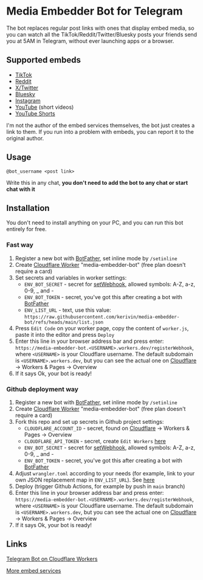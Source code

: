 # Media Embedder Bot for Telegram

The bot replaces regular post links with ones that display embed media, so you can watch all the TikTok/Reddit/Twitter/Bluesky posts your friends send you at 5AM in Telegram, without ever launching apps or a browser.

## Supported embeds

- [TikTok](https://github.com/dylanpdx/vxtiktok)
- [Reddit](https://github.com/dylanpdx/vxReddit)
- [X/Twitter](https://fxtwitter.com/)
- [Bluesky](https://fxtwitter.com/)
- [Instagram](https://www.ddinstagram.com/)
- [YouTube](https://github.com/iGerman00/koutube) (short videos)
- [YouTube Shorts](https://github.com/iGerman00/koutube)

I'm not the author of the embed services themselves, the bot just creates a link to them. If you run into a problem with embeds, you can report it to the original author.

## Usage

`@bot_username <post link>`

Write this in any chat, **you don't need to add the bot to any chat or start chat with it**

## Installation

You don't need to install anything on your PC, and you can run this bot entirely for free.

### Fast way

1. Register a new bot with [BotFather](https://t.me/BotFather), set inline mode by `/setinline`
1. Create [Cloudflare Worker](https://dash.cloudflare.com/sign-up/workers-and-pages) "media-embedder-bot" (free plan doesn't require a card)
1. Set secrets and variables in worker settings:
   - `ENV_BOT_SECRET` - secret for [setWebhook](https://core.telegram.org/bots/api#setwebhook), allowed symbols: A-Z, a-z, 0-9, _ and -
   - `ENV_BOT_TOKEN` - secret, you've got this after creating a bot with [BotFather](https://t.me/BotFather)
   - `ENV_LIST_URL` - text, use this value: `https://raw.githubusercontent.com/kerivin/media-embedder-bot/refs/heads/main/list.json`
1. Press `Edit Code` on your worker page, copy the content of `worker.js`, paste it into the editor and press `Deploy`
1. Enter this line in your browser address bar and press enter: `https://media-embedder-bot.<USERNAME>.workers.dev/registerWebhook`, where `<USERNAME>` is your Cloudflare username. The default subdomain is `<USERNAME>.workers.dev`, but you can see the actual one on [Cloudflare](https://dash.cloudflare.com/) -> Workers & Pages -> Overview
1. If it says Ok, your bot is ready!

### Github deployment way

1. Register a new bot with [BotFather](https://t.me/BotFather), set inline mode by `/setinline`
1. Create [Cloudflare Worker](https://dash.cloudflare.com/sign-up/workers-and-pages) "media-embedder-bot" (free plan doesn't require a card)
1. Fork this repo and set up secrets in Github project settings:
   - `CLOUDFLARE_ACCOUNT_ID` - secret, found on [Cloudflare](https://dash.cloudflare.com/) -> Workers & Pages -> Overview
   - `CLOUDFLARE_API_TOKEN` - secret, create `Edit Workers` [here](https://dash.cloudflare.com/profile/api-tokens)
   - `ENV_BOT_SECRET` - secret for [setWebhook](https://core.telegram.org/bots/api#setwebhook), allowed symbols: A-Z, a-z, 0-9, _ and -
   - `ENV_BOT_TOKEN` - secret, you've got this after creating a bot with [BotFather](https://t.me/BotFather)
1. Adjust `wrangler.toml` according to your needs (for example, link to your own JSON replacement map in `ENV_LIST_URL`). See [here](https://developers.cloudflare.com/workers/wrangler/configuration/)
1. Deploy (trigger Github Actions, for example by push in `main` branch)
1. Enter this line in your browser address bar and press enter: `https://media-embedder-bot.<USERNAME>.workers.dev/registerWebhook`, where `<USERNAME>` is your Cloudflare username. The default subdomain is `<USERNAME>.workers.dev`, but you can see the actual one on [Cloudflare](https://dash.cloudflare.com/) -> Workers & Pages -> Overview
1. If it says Ok, your bot is ready!

## Links

[Telegram Bot on Cloudflare Workers](https://github.com/cvzi/telegram-bot-cloudflare)

[More embed services](https://gist.github.com/meqativ/ea15d319f7889a02c893605c62f148c2)
